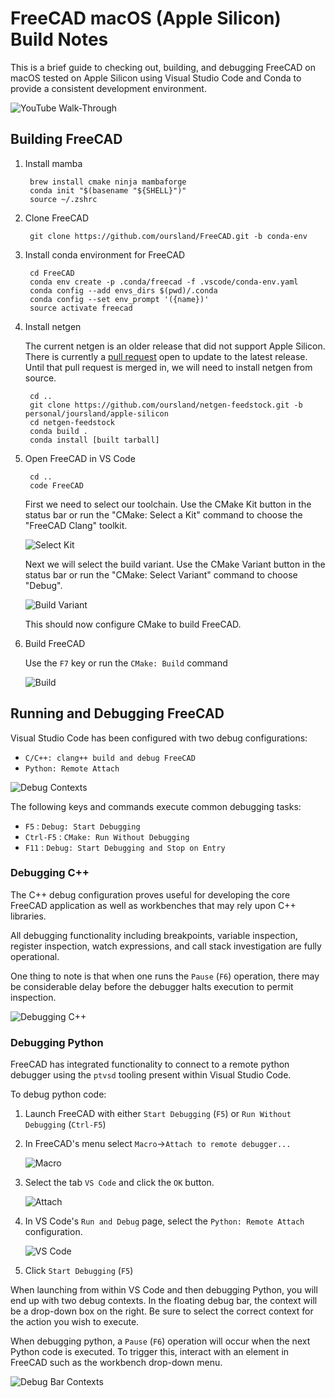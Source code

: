 # FreeCAD macOS (Apple Silicon) Build Notes

This is a brief guide to checking out, building, and debugging FreeCAD on macOS tested on Apple Silicon using Visual Studio Code and Conda to provide a consistent development environment.

![YouTube Walk-Through](https://youtu.be/2ujlBmywx5g)

## Building FreeCAD

1. Install mamba

        brew install cmake ninja mambaforge
        conda init "$(basename "${SHELL}")"
        source ~/.zshrc

2. Clone FreeCAD

        git clone https://github.com/oursland/FreeCAD.git -b conda-env

3. Install conda environment for FreeCAD

        cd FreeCAD
        conda env create -p .conda/freecad -f .vscode/conda-env.yaml
        conda config --add envs_dirs $(pwd)/.conda
        conda config --set env_prompt '({name})'
        source activate freecad

4. Install netgen

    The current netgen is an older release that did not support Apple Silicon.  There is currently a [pull request](https://github.com/conda-forge/netgen-feedstock/pull/44) open to update to the latest release.  Until that pull request is merged in, we will need to install netgen from source.

        cd ..
        git clone https://github.com/oursland/netgen-feedstock.git -b personal/joursland/apple-silicon
        cd netgen-feedstock
        conda build .
        conda install [built tarball]

5. Open FreeCAD in VS Code

        cd ..
        code FreeCAD

    First we need to select our toolchain.  Use the CMake Kit button in the status bar or run the "CMake: Select a Kit" command to choose the "FreeCAD Clang" toolkit.

    ![Select Kit](images/select-kit.png)

    Next we will select the build variant.  Use the CMake Variant button in the status bar or run the "CMake: Select Variant" command to choose "Debug".

    ![Build Variant](images/build-variant.png)

    This should now configure CMake to build FreeCAD.

6. Build FreeCAD

    Use the `F7` key or run the `CMake: Build` command

    ![Build](images/build.png)

## Running and Debugging FreeCAD

Visual Studio Code has been configured with two debug configurations:

* `C/C++: clang++ build and debug FreeCAD`
* `Python: Remote Attach`

![Debug Contexts](images/debug-contexts.png)

The following keys and commands execute common debugging tasks:

* `F5` : `Debug: Start Debugging`
* `Ctrl-F5` : `CMake: Run Without Debugging`
* `F11` : `Debug: Start Debugging and Stop on Entry`

### Debugging C++

The C++ debug configuration proves useful for developing the core FreeCAD application as well as workbenches that may rely upon C++ libraries.

All debugging functionality including breakpoints, variable inspection, register inspection, watch expressions, and call stack investigation are fully operational.

One thing to note is that when one runs the `Pause` (`F6`) operation, there may be considerable delay before the debugger halts execution to permit inspection.

![Debugging C++](images/debug-cpp.png)

### Debugging Python

FreeCAD has integrated functionality to connect to a remote python debugger using the `ptvsd` tooling present within Visual Studio Code.  

To debug python code:

1. Launch FreeCAD with either `Start Debugging` (`F5`) or `Run Without Debugging` (`Ctrl-F5`)
2. In FreeCAD's menu select `Macro`->`Attach to remote debugger...`

    ![Macro](images/python-debug-macro.png)

3. Select the tab `VS Code` and click the `OK` button.

    ![Attach](images/python-debug-attach.png)

4. In VS Code's `Run and Debug` page, select the `Python: Remote Attach` configuration.

    ![VS Code](images/python-debug-vscode.png)

5. Click `Start Debugging` (`F5`)

When launching from within VS Code and then debugging Python, you will end up with two debug contexts.  In the floating debug bar, the context will be a drop-down box on the right.  Be sure to select the correct context for the action you wish to execute.

When debugging python, a `Pause` (`F6`) operation will occur when the next Python code is executed.  To trigger this, interact with an element in FreeCAD such as the workbench drop-down menu.

![Debug Bar Contexts](images/debug-bar-contexts.png)
